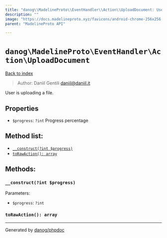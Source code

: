```yaml
---
title: "danog\\MadelineProto\\EventHandler\\Action\\UploadDocument: User is uploading a file."
description: ""
image: "https://docs.madelineproto.xyz/favicons/android-chrome-256x256.png"
parent: "MadelineProto API"

---
```

# `danog\MadelineProto\EventHandler\Action\UploadDocument`
[Back to index](../../../../index.html)

> Author: Daniil Gentili <daniil@daniil.it>  
  

User is uploading a file.  



## Properties
* `$progress`: `?int` Progress percentage

## Method list:
* [`__construct(?int $progress)`](#__construct-int-progress)
* [`toRawAction(): array`](#torawaction-array)

## Methods:
### `__construct(?int $progress)`




Parameters:

* `$progress`: `?int`   



### `toRawAction(): array`





---
Generated by [danog/phpdoc](https://phpdoc.daniil.it)
